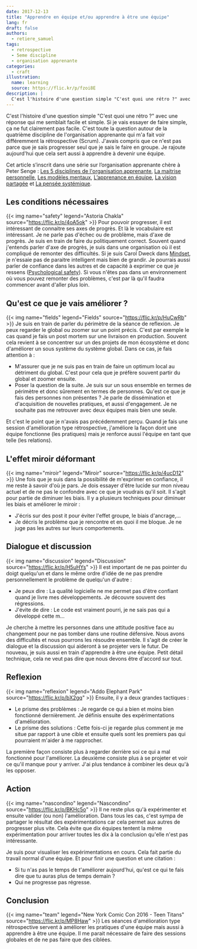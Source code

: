 ```yaml
---
date: 2017-12-13
title: "Apprendre en équipe et/ou apprendre à être une équipe"
lang: fr
draft: false
authors:
  - retiere_samuel
tags:
  - retrospective
  - 5eme discipline
  - organisation apprenante
categories:
  - craft
illustration:
  name: learning
  source: https://flic.kr/p/fzoi8E
description: |
  C'est l'histoire d'une question simple "C'est quoi une rétro ?" avec une réponse qui me semblait facile et simple. Au final, cela parle plus d'apprendre en équipe et d'apprendre à être une équipe.
---
```


C'est l'histoire d'une question simple "C'est quoi une rétro ?" avec une réponse qui me semblait facile et simple. Si je vais essayer de faire simple, ça ne fut clairement pas facile. C'est toute la question autour de la quatrième discipline de l'organisation apprenante qui m'a fait voir différemment la rétrospective (Scrum). J'avais compris que ce n'est pas parce que je sais progresser seul que je sais le faire en groupe. Je rajoute aujourd'hui que cela sert aussi à apprendre à devenir une équipe.

Cet article s’inscrit dans une série sur l’organisation apprenante chère à Peter Senge : [Les 5 disciplines de l'organisation apprenante], [La maitrise personnelle], [Les modèles mentaux], [L’apprenance en équipe], [La vision partagée] et [La pensée systémique].

## Les conditions nécessaires
{{< img name="safety" legend="Astoria Chakla" source="https://flic.kr/p/4oA5ok" >}}
Pour pouvoir progresser, il est intéressant de connaitre ses axes de progrès. Et là le vocabulaire est intéressant. Je ne parle pas d'échec ou de problème, mais d'axe de progrès. Je suis en train de faire du politiquement correct. Souvent quand j'entends parler d'axe de progrès, je suis dans une organisation où il est compliqué de remonter des difficultés. Si je suis Carol Dweck dans [Mindset], je n'essaie pas de paraitre intelligent mais bien de grandir. Je pourrais aussi parler de confiance dans les autres et de capacité à exprimer ce que je ressens ([Psychological safety]). Si vous n'êtes pas dans un environnement où vous pouvez remonter des problèmes, c'est par là qu'il faudra commencer avant d'aller plus loin.

## Qu'est ce que je vais améliorer ?
{{< img name="fields" legend="Fields" source="https://flic.kr/p/HuCwRb" >}}
Je suis en train de parler du périmètre de la séance de reflexion. Je peux regarder le global ou zoomer sur un point précis. C'est par exemple le cas quand je fais un post mortem sur une livraison en production. Souvent cela revient à se concentrer sur un des projets de mon écosystème et donc d'améliorer un sous système du système global. Dans ce cas, je fais attention à :<br>
- M'assurer que je ne suis pas en train de faire un optimum local au détriment du global. C'est pour cela que je préfère souvent partir du global et zoomer ensuite.<br>
- Poser la question de la suite. Je suis sur un sous ensemble en termes de périmètre et donc sûrement en termes de personnes. Qu'est ce que je fais des personnes non présentes ? Je parle de dissémination et d'acquisition de nouvelles pratiques, et aussi d'engagement. Je ne souhaite pas me retrouver avec deux équipes mais bien une seule.

Et c'est le point que je n'avais pas précédemment perçu. Quand je fais une session d'amélioration type rétrospective, j'améliore la façon dont une équipe fonctionne (les pratiques) mais je renforce aussi l'équipe en tant que telle (les relations).

## L'effet miroir déformant
{{< img name="miroir" legend="Miroir" source="https://flic.kr/p/4ucD12" >}}
Une fois que je suis dans la possibilité de m'exprimer en confiance, il me reste à savoir d'où je pars. Je dois essayer d'être lucide sur mon niveau actuel et de ne pas le confondre avec ce que je voudrais qu'il soit. Il s'agit pour partie de diminuer les biais. Il y a plusieurs techniques pour diminuer les biais et améliorer le miroir :<br>
- J'écris sur des post it pour éviter l'effet groupe, le biais d'ancrage,...<br>
- Je décris le problème que je rencontre et en quoi il me bloque. Je ne juge pas les autres sur leurs comportements.

## Dialogue et discussion
{{< img name="discussion" legend="Discussion" source="https://flic.kr/p/H5uHYs" >}}
Il est important de ne pas pointer du doigt quelqu'un et dans le même ordre d'idée de ne pas prendre personnellement le problème de quelqu'un d'autre :<br>
- Je peux dire : La qualité logicielle ne me permet pas d'être confiant quand je livre mes développements. Je découvre souvent des régressions.<br>
- J'évite de dire : Le code est vraiment pourri, je ne sais pas qui a développé cette m...

Je cherche à mettre les personnes dans une attitude positive face au changement pour ne pas tomber dans une routine défensive. Nous avons des difficultés et nous pourrons les résoudre ensemble. Il s'agit de créer le dialogue et la discussion qui aideront à se projeter vers le futur. De nouveau, je suis aussi en train d'apprendre à être une équipe. Petit détail technique, cela ne veut pas dire que nous devons être d'accord sur tout.

## Reflexion
{{< img name="reflexion" legend="Addo Elephant Park" source="https://flic.kr/p/bX2gq" >}}
Ensuite, il y a deux grandes tactiques : <br>
- Le prisme des problèmes : Je regarde ce qui a bien et moins bien fonctionné dernièrement. Je définis ensuite des expérimentations d'amélioration.<br>
- Le prisme des solutions : Cette fois-ci je regarde plus comment je me situe par rapport à une cible et ensuite quels sont les premiers pas qui pourraient m'aider à me rapprocher.

La première façon consiste plus à regarder derrière soi ce qui a mal fonctionné pour l'améliorer. La deuxième consiste plus à se projeter et voir ce qu'il manque pour y arriver. J'ai plus tendance à combiner les deux qu'à les opposer.

## Action
{{< img name="nascondino" legend="Nascondino" source="https://flic.kr/p/BKHc5o" >}}
Il ne reste plus qu'à expérimenter et ensuite valider (ou non) l'amélioration. Dans tous les cas, c'est sympa de partager le résultat des expérimentations car cela permet aux autres de progresser plus vite. Cela évite que dix équipes tentent la même expérimentation pour arriver toutes les dix à la conclusion qu'elle n'est pas intéressante.

Je suis pour visualiser les expérimentations en cours. Cela fait partie du travail normal d'une équipe. Et pour finir une question et une citation :<br>
- Si tu n'as pas le temps de t'améliorer aujourd'hui, qu'est ce qui te fais dire que tu auras plus de temps demain ?<br>
- Qui ne progresse pas régresse.

## Conclusion
{{< img name="team" legend="New York Comic Con 2016 - Teen Titans" source="https://flic.kr/p/MP8Haw" >}}
Les séances d'amélioration type rétrospective servent à améliorer les pratiques d'une équipe mais aussi à apprendre à être une équipe. Il me parait nécessaire de faire des sessions globales et de ne pas faire que des ciblées.

[Mindset]: https://en.wikipedia.org/wiki/Mindset#Fixed_and_growth
[Psychological safety]: https://en.wikipedia.org/wiki/Psychological_safety
[Les 5 disciplines de l'organisation apprenante]: /articles/2017-12-22-learning_organization/
[La maitrise personnelle]: /articles/2017-12-18-personal_mastery/
[Les modèles mentaux]: /articles/2017-12-18-mental_models/
[L’apprenance en équipe]: /articles/2017-12-13-team_learning/
[La vision partagée]: /articles/2017-12-17-shared_vision/
[La pensée systémique]: /articles/2017-06-08-system_thinking/
